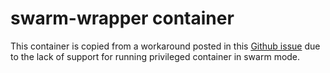 # swarm-wrapper container

This container is copied from a workaround posted in this [Github issue](https://github.com/moby/moby/issues/25885) due to the lack of support for running privileged container in swarm mode.
